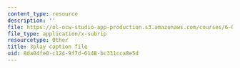 ```yaml
---
content_type: resource
description: ''
file: https://ol-ocw-studio-app-production.s3.amazonaws.com/courses/6-042j-mathematics-for-computer-science-spring-2015/8da04fe0c1249f7d6148bc331cca8e5d_cUYTlKA8jaw.srt
file_type: application/x-subrip
resourcetype: Other
title: 3play caption file
uid: 8da04fe0-c124-9f7d-6148-bc331cca8e5d
---
```


